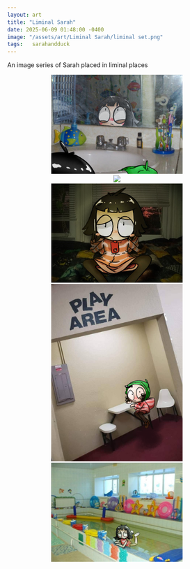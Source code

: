 ```yaml
---
layout: art
title: "Liminal Sarah"
date: 2025-06-09 01:48:00 -0400
image: "/assets/art/Liminal Sarah/liminal set.png"
tags:   sarahandduck
---
```


An image series of Sarah placed in liminal places

<center> <img src= "/assets/art/Liminal Sarah/bathroom.png"  style="max-width:60%;max-height:60vh">
<center> <img src= "/assets/art/Liminal Sarah/Flooded2.png"  style="max-width:60%;max-height:60vh">
<center> <img src= "/assets/art/Liminal Sarah/Bed.png"  style="max-width:60%;max-height:60vh">
<center> <img src= "/assets/art/Liminal Sarah/Play Area.png"  style="max-width:60%;max-height:60vh">
<center> <img src= "/assets/art/Liminal Sarah/swimming.png"  style="max-width:60%;max-height:60vh">
